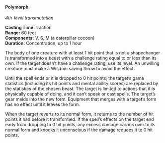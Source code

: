 #### Polymorph
<!-- TODO Check and tag this spell -->
<!-- markdownlint-disable-next-line no-emphasis-as-heading -->
_4th-level transmutation_

**Casting Time:** 1 action \
**Range:** 60 feet \
**Components:** V, S, M (a caterpillar cocoon) \
**Duration:** Concentration, up to 1 hour

The body of one creature with at least 1 hit point that is not a shapechanger is transformed into a beast with a challenge rating equal to or less than its own.
If the target doesn’t have a challenge rating, use its level.
An unwilling creature must make a Wisdom saving throw to avoid the effect.

Until the spell ends or it is dropped to 0 hit points, the target’s game statistics (including its hit points and mental ability scores) are replaced by the statistics of the chosen beast.
The target is limited to actions that it is physically capable of doing, and it can’t speak or cast spells.
The target’s gear melds into the new form.
Equipment that merges with a target’s form has no effect until it leaves the form.

When the target reverts to its normal form, it returns to the number of hit points it had before it transformed.
If the spell’s effects on the target end early from dropping to 0 hit points, any excess damage carries over to its normal form and knocks it unconscious if the damage reduces it to 0 hit points.
